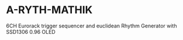 # A-RYTH-MATHIK
6CH Eurorack trigger sequencer and euclidean Rhythm Generator with SSD1306 0.96 OLED
